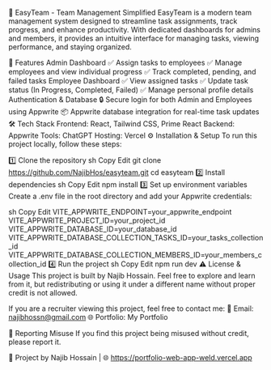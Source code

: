 🚀 EasyTeam - Team Management Simplified
EasyTeam is a modern team management system designed to streamline task assignments, track progress, and enhance productivity. With dedicated dashboards for admins and members, it provides an intuitive interface for managing tasks, viewing performance, and staying organized.

🌟 Features
Admin Dashboard
✅ Assign tasks to employees
✅ Manage employees and view individual progress
✅ Track completed, pending, and failed tasks
Employee Dashboard
✅ View assigned tasks
✅ Update task status (In Progress, Completed, Failed)
✅ Manage personal profile details
Authentication & Database
🔒 Secure login for both Admin and Employees using Appwrite
📦 Appwrite database integration for real-time task updates
🛠️ Tech Stack
Frontend: React, Tailwind CSS, Prime React
Backend: Appwrite
Tools: ChatGPT
Hosting: Vercel
⚙️ Installation & Setup
To run this project locally, follow these steps:

1️⃣ Clone the repository
sh
Copy
Edit
git clone https://github.com/NajibHos/easyteam.git
cd easyteam
2️⃣ Install dependencies
sh
Copy
Edit
npm install
3️⃣ Set up environment variables
Create a .env file in the root directory and add your Appwrite credentials:

sh
Copy
Edit
VITE_APPWRITE_ENDPOINT=your_appwrite_endpoint
VITE_APPWRITE_PROJECT_ID=your_project_id
VITE_APPWRITE_DATABASE_ID=your_database_id
VITE_APPWRITE_DATABASE_COLLECTION_TASKS_ID=your_tasks_collection_id
VITE_APPWRITE_DATABASE_COLLECTION_MEMBERS_ID=your_members_collection_id
4️⃣ Run the project
sh
Copy
Edit
npm run dev
⚠️ License & Usage
This project is built by Najib Hossain. Feel free to explore and learn from it, but redistributing or using it under a different name without proper credit is not allowed.

If you are a recruiter viewing this project, feel free to contact me:
📧 Email: najibhossn@gmail.com
🌐 Portfolio: My Portfolio

📩 Reporting Misuse
If you find this project being misused without credit, please report it.

🔗 Project by Najib Hossain | 🌐 https://portfolio-web-app-weld.vercel.app
